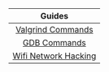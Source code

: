 | Guides |
| :----: |
| [Valgrind Commands](https://github.com/jotavare/valgrind/blob/main/gdb.md)                    |
| [GDB Commands](https://github.com/jotavare/guides/blob/main/gdb.md)                           |
| [Wifi Network Hacking](https://github.com/jotavare/guides/blob/main/wifi-network-hacking.md)  |
